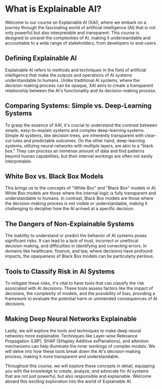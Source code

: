 # What is Explainable AI?

Welcome to our course on Explainable AI (XAI), where we embark on a journey through the fascinating world of artificial intelligence (AI) that is not only powerful but also interpretable and transparent. This course is designed to unravel the complexities of AI, making it understandable and accountable to a wide range of stakeholders, from developers to end-users.

## Defining Explainable AI

Explainable AI refers to methods and techniques in the field of artificial intelligence that make the outputs and operations of AI systems understandable to humans. Unlike traditional AI systems, where the decision-making process can be opaque, XAI aims to create a transparent relationship between the AI's functionality and its decision-making process.

## Comparing Systems: Simple vs. Deep-Learning Systems

To grasp the essence of XAI, it's crucial to understand the contrast between simple, easy-to-explain systems and complex deep-learning systems. Simple AI systems, like decision trees, are inherently transparent with clear-cut rules and predictable outcomes. On the other hand, deep-learning systems, utilizing neural networks with multiple layers, are akin to a "black box." They can process an immense amount of data and find patterns beyond human capabilities, but their internal workings are often not easily interpretable.

## White Box vs. Black Box Models

This brings us to the concepts of "White Box" and "Black Box" models in AI. White Box models are those where the internal logic is fully transparent and understandable to humans. In contrast, Black Box models are those where the decision-making process is not visible or understandable, making it challenging to decipher how the AI arrived at a specific decision.

## The Dangers of Non-Explainable Systems

The inability to understand or predict the behavior of AI systems poses significant risks. It can lead to a lack of trust, incorrect or unethical decision-making, and difficulties in identifying and correcting errors. In domains like healthcare, finance, and law, where decisions have profound impacts, the opaqueness of Black Box models can be particularly perilous.

## Tools to Classify Risk in AI Systems

To mitigate these risks, it's vital to have tools that can classify the risk associated with AI decisions. These tools assess factors like the impact of decisions, the complexity of models, and the possibility of bias, providing a framework to evaluate the potential harm or unintended consequences of AI decisions.

## Making Deep Neural Networks Explainable

Lastly, we will explore the tools and techniques to make deep neural networks more explainable. Techniques like Layer-wise Relevance Propagation (LRP), SHAP (SHapley Additive exPlanations), and attention mechanisms can help illuminate the inner workings of complex models. We will delve into how these tools break down the AI's decision-making process, making it more transparent and understandable.

Throughout this course, we will explore these concepts in detail, equipping you with the knowledge to create, analyze, and advocate for AI systems that are not just powerful, but also responsible and explainable. Welcome aboard this exciting exploration into the world of Explainable AI.





